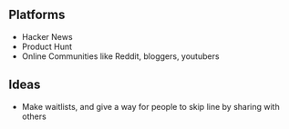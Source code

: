 ## Platforms
- Hacker News
- Product Hunt
- Online Communities like Reddit, bloggers, youtubers

## Ideas
- Make waitlists, and give a way for people to skip line by sharing with others
